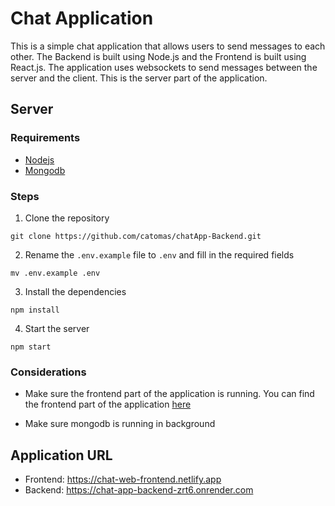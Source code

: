 # Chat Application

This is a simple chat application that allows users to send messages to each other. The Backend is built using Node.js and the Frontend is built using React.js. The application uses websockets to send messages between the server and the client. This is the server part of the application.

## Server

### Requirements

- [Nodejs](https://nodejs.org/en/download)
- [Mongodb](https://www.mongodb.com/docs/manual/administration/install-community/)

### Steps

1. Clone the repository

```shell
git clone https://github.com/catomas/chatApp-Backend.git
```

2. Rename the `.env.example` file to `.env` and fill in the required fields

```shell
mv .env.example .env
```

3. Install the dependencies

```shell
npm install
```

4. Start the server

```shell
npm start
```

### Considerations

- Make sure the frontend part of the application is running. You can find the frontend part of the application [here](https://github.com/catomas/chatApp-Frontend)

- Make sure mongodb is running in background

## Application URL

- Frontend: https://chat-web-frontend.netlify.app
- Backend: https://chat-app-backend-zrt6.onrender.com
